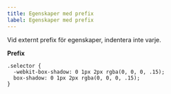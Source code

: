 ```yaml
---
title: Egenskaper med prefix
label: Egenskaper med prefix
---
```


Vid externt prefix för egenskaper, indentera inte varje.

**Prefix**
```
.selector {
  -webkit-box-shadow: 0 1px 2px rgba(0, 0, 0, .15);
  box-shadow: 0 1px 2px rgba(0, 0, 0, .15);
}
```